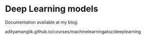 # Deep Learning models

Documentation available at my blog:

adityamanglik.github.io/courses/machinelearningatoz/deeplearning
